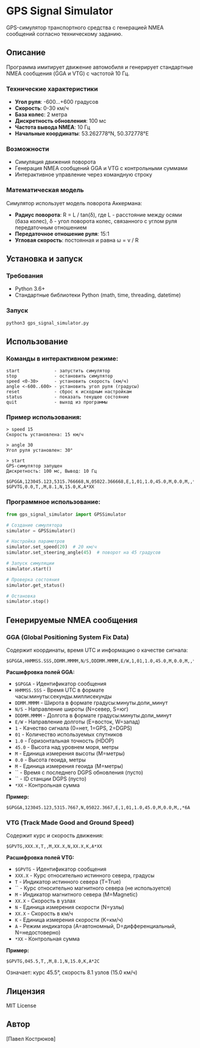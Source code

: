 # GPS Signal Simulator

GPS-симулятор транспортного средства с генерацией NMEA сообщений согласно техническому заданию.

## Описание

Программа имитирует движение автомобиля и генерирует стандартные NMEA сообщения (GGA и VTG) с частотой 10 Гц. 

### Технические характеристики

- **Угол руля**: -600...+600 градусов
- **Скорость**: 0-30 км/ч  
- **База колес**: 2 метра
- **Дискретность обновления**: 100 мс
- **Частота вывода NMEA**: 10 Гц
- **Начальные координаты**: 53.262778°N, 50.372778°E

### Возможности

- Симуляция движения поворота
- Генерация NMEA сообщений GGA и VTG с контрольными суммами
- Интерактивное управление через командную строку

### Математическая модель

Симулятор использует модель поворота Аккермана:
- **Радиус поворота**: R = L / tan(δ), где L - расстояние между осями (база колес), δ - угол поворота колес, связанного с углом руля передаточным отношением
- **Передаточное отношение руля**: 15:1 
- **Угловая скорость**: постоянная и равна ω = v / R


## Установка и запуск

### Требования
- Python 3.6+
- Стандартные библиотеки Python (math, time, threading, datetime)

### Запуск
```bash
python3 gps_signal_simulator.py
```

## Использование

### Команды в интерактивном режиме:
```
start             - запустить симулятор
stop              - остановить симулятор  
speed <0-30>      - установить скорость (км/ч)
angle <-600..600> - установить угол руля (градусы)
reset             - сброс к исходным настройкам
status            - показать текущее состояние
quit              - выход из программы
```

### Пример использования:
```
> speed 15
Скорость установлена: 15 км/ч

> angle 30  
Угол руля установлен: 30°

> start
GPS-симулятор запущен
Дискретность: 100 мс, Вывод: 10 Гц

$GPGGA,123045.123,5315.766668,N,05022.366668,E,1,01,1.0,45.0,M,0.0,M,,*XX
$GPVTG,0.0,T,,M,8.1,N,15.0,K,A*XX
```

### Программное использование:
```python
from gps_signal_simulator import GPSSimulator

# Создание симулятора
simulator = GPSSimulator()

# Настройка параметров
simulator.set_speed(20)  # 20 км/ч
simulator.set_steering_angle(45)  # поворот на 45 градусов

# Запуск симуляции
simulator.start()

# Проверка состояния
simulator.get_status()

# Остановка
simulator.stop()
```

## Генерируемые NMEA сообщения

### GGA (Global Positioning System Fix Data)
Содержит координаты, время UTC и информацию о качестве сигнала:
```
$GPGGA,HHMMSS.SSS,DDMM.MMMM,N/S,DDDMM.MMMM,E/W,1,01,1.0,45.0,M,0.0,M,,*XX
```

**Расшифровка полей GGA:**
- `$GPGGA` - Идентификатор сообщения
- `HHMMSS.SSS` - Время UTC в формате часы:минуты:секунды.миллисекунды
- `DDMM.MMMM` - Широта в формате градусы:минуты.доли_минут
- `N/S` - Направление широты (N=север, S=юг)
- `DDDMM.MMMM` - Долгота в формате градусы:минуты.доли_минут  
- `E/W` - Направление долготы (E=восток, W=запад)
- `1` - Качество сигнала (0=нет, 1=GPS, 2=DGPS)
- `01` - Количество используемых спутников
- `1.0` - Горизонтальная точность (HDOP)
- `45.0` - Высота над уровнем моря, метры
- `M` - Единица измерения высоты (M=метры)
- `0.0` - Высота геоида, метры
- `M` - Единица измерения геоида (M=метры)
- `` - Время с последнего DGPS обновления (пусто)
- `` - ID станции DGPS (пусто)
- `*XX` - Контрольная сумма

**Пример:**
```
$GPGGA,123045.123,5315.7667,N,05022.3667,E,1,01,1.0,45.0,M,0.0,M,,*6A
```

### VTG (Track Made Good and Ground Speed)
Содержит курс и скорость движения:
```
$GPVTG,XXX.X,T,,M,XX.X,N,XX.X,K,A*XX
```

**Расшифровка полей VTG:**
- `$GPVTG` - Идентификатор сообщения
- `XXX.X` - Курс относительно истинного севера, градусы
- `T` - Индикатор истинного севера (T=True)
- `` - Курс относительно магнитного севера (не используется)
- `M` - Индикатор магнитного севера (M=Magnetic)
- `XX.X` - Скорость в узлах
- `N` - Единица измерения скорости (N=узлы)
- `XX.X` - Скорость в км/ч
- `K` - Единица измерения скорости (K=км/ч)
- `A` - Режим индикатора (A=автономный, D=дифференциальный, N=недостоверно)
- `*XX` - Контрольная сумма

**Пример:**
```
$GPVTG,045.5,T,,M,8.1,N,15.0,K,A*2C
```
Означает: курс 45.5°, скорость 8.1 узлов (15.0 км/ч)


## Лицензия

MIT License

## Автор

[Павел Кострюков]